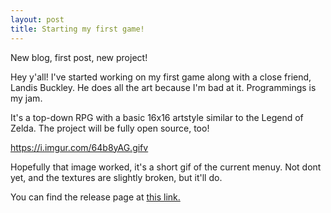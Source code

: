 ```yaml
---
layout: post
title: Starting my first game!
---
```


New blog, first post, new project!

Hey y'all! I've started working on my first game along with a close friend, Landis Buckley. He does all the art because I'm bad at it. Programmings is my jam.

It's a top-down RPG with a basic 16x16 artstyle similar to the Legend of Zelda. The project will be fully open source, too!

https://i.imgur.com/64b8yAG.gifv

Hopefully that image worked, it's a short gif of the current menuy. Not dont yet, and the textures are slightly broken, but it'll do.

You can find the release page at [this link.](https://dynamicdonkey.github.io/RPG-Game/index.html)
